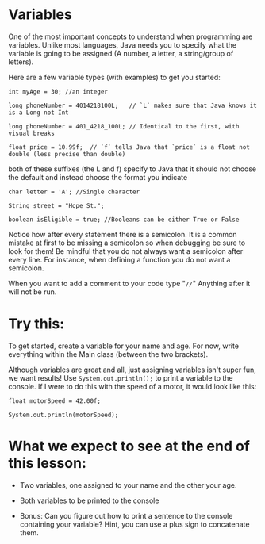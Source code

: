 # Variables

One of the most important concepts to understand when programming are variables. Unlike most languages, Java needs you to specify what the variable is going to be assigned (A number, a letter, a string/group of letters). 

Here are a few variable types (with examples) to get you started:

```
int myAge = 30; //an integer

long phoneNumber = 4014218100L;   // `L` makes sure that Java knows it is a Long not Int

long phoneNumber = 401_4218_100L; // Identical to the first, with visual breaks

float price = 10.99f;  // `f` tells Java that `price` is a float not double (less precise than double)
```

both of these suffixes (the L and f) specify to Java that it should not choose the default and instead choose the format you indicate

```
char letter = 'A'; //Single character

String street = "Hope St.";

boolean isEligible = true; //Booleans can be either True or False
```

Notice how after every statement there is a semicolon. It is a common mistake at first to be missing a semicolon so when debugging be sure to look for them! Be mindful that you do not always want a semicolon after every line. For instance, when defining a function you do not want a semicolon. 

When you want to add a comment to your code type "`//`" Anything after it will not be run.

# Try this:

To get started, create a variable for your name and age. For now, write everything within the Main class (between the two brackets).

Although variables are great and all, just assigning variables isn't super fun, we want results! Use `System.out.println();` to print a variable to the console. If I were to do this with the speed of a motor, it would look like this:

```
float motorSpeed = 42.00f;

System.out.println(motorSpeed);
```

# What we expect to see at the end of this lesson:

- Two variables, one assigned to your name and the other your age.
- Both variables to be printed to the console

- Bonus: Can you figure out how to print a sentence to the console containing your variable? Hint, you can use a plus sign to concatenate them.

